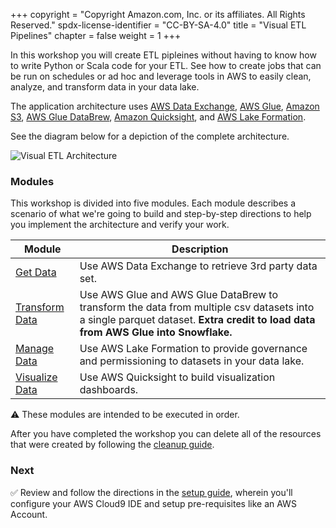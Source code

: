 +++
copyright = "Copyright Amazon.com, Inc. or its affiliates. All Rights Reserved."
spdx-license-identifier = "CC-BY-SA-4.0"
title = "Visual ETL Pipelines"
chapter = false
weight = 1
+++

In this workshop you will create ETL pipleines without having to know how to write Python or Scala code for your ETL. See how to create jobs that can be run on schedules or ad hoc and leverage tools in AWS to easily clean, analyze, and transform data in your data lake.

The application architecture uses [AWS Data Exchange][data-exchange], [AWS Glue][glue], [Amazon S3][s3], [AWS Glue DataBrew][databrew], [Amazon Quicksight][quicksight], and [AWS Lake Formation][lake-formation].

See the diagram below for a depiction of the complete architecture.

![Visual ETL Architecture](images/architecture.png)

### Modules

This workshop is divided into five modules. Each module describes a scenario of
what we're going to build and step-by-step directions to help you implement the
architecture and verify your work.

| Module | Description |
| ---------------- | -------------------------------------------------------- |
| [Get Data][get-data] | Use AWS Data Exchange to retrieve 3rd party data set. |
| [Transform Data][transform-data] | Use AWS Glue and AWS Glue DataBrew to transform the data from multiple csv datasets into a single parquet dataset. **Extra credit to load data from AWS Glue into Snowflake.** |
| [Manage Data][manage-data] | Use AWS Lake Formation to provide governance and permissioning to datasets in your data lake. |
| [Visualize Data][visualize-data] | Use AWS Quicksight to build visualization dashboards. |

:warning: These modules are intended to be executed in order.

After you have completed the workshop you can delete all of the resources that were created by following the [cleanup guide][cleanup].

### Next

:white_check_mark: Review and follow the directions in the [setup guide][setup],
wherein you'll configure your AWS Cloud9 IDE and setup pre-requisites like an
AWS Account.

[data-exchange]: https://aws.amazon.com/data-exchange/
[glue]: https://aws.amazon.com/glue/
[databrew]: https://aws.amazon.com/glue/features/databrew/
[quicksight]: https://aws.amazon.com/quicksight/
[lake-formation]: https://aws.amazon.com/lake-formation/
[s3]: https://aws.amazon.com/s3/
[setup]: setup
[get-data]: getdata
[transform-data]: transformdata
[manage-data]: managedata
[visualize-data]: visualizedata
[cleanup]: cleanup
